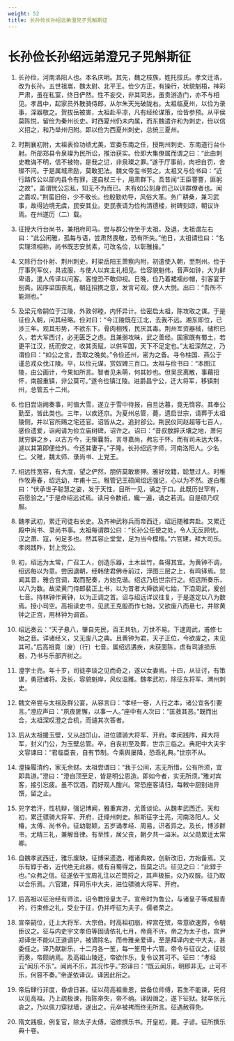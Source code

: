 ```yaml
---
weight: 52
title: 长孙俭长孙绍远弟澄兄子兕斛斯征
---
```


# 长孙俭长孙绍远弟澄兄子兕斛斯征

1. <span id="长孙俭长孙绍远弟澄兄子兕斛斯征-1"></span>
长孙俭，河南洛阳人也。本名庆明。其先，魏之枝族，姓托拔氏。孝文迁洛，改为长孙。五世祖嵩，魏太尉、北平王。俭少方正，有操行，状貌魁梧，神彩严肃，虽在私室，终日俨然。性不妄交，非其同志，虽贵游造门，亦不与相见。孝昌中，起家员外散骑侍郎，从尔朱天光破陇右。太祖临夏州，以俭为录事，深器敬之。贺拔岳被害，太祖赴平凉，凡有经纶谋策，俭皆参预。从平侯莫陈悦，留俭为秦州长史。时西夏州仍未内属，而东魏遣许和为刺史，俭以信义招之，和乃举州归附。即以俭为西夏州刺史，总统三夏州。

2. <span id="长孙俭长孙绍远弟澄兄子兕斛斯征-2"></span>
时荆襄初附，太祖表俭功绩尤美，宜委东南之任，授荆州刺史、东南道行台仆射。所部郑县令泉璨为民所讼，推治获实。俭即大集僚属而谓之曰：“此由刺史教诲不明，信不被物，是我之愆，非泉璨之罪。”遂于厅事前，肉袒自罚，舍璨不问。于是属城肃励，莫敢犯法。魏文帝玺书劳之。太祖又与俭书曰：“近行路传公以部内县令有罪，遂自杖三十，用肃群下。吾昔闻“王臣謇謇，匪躬之故”，盖谓忧公忘私，知无不为而已。未有如公刻身罚己以训群僚者也。闻之嘉叹。”荆蛮旧俗，少不敬长。俭殷勤劝导，风俗大革。务广耕桑，兼习武事，故得边境无虞，民安其业。吏民表请为俭构清德楼，树碑刻颂，朝议许焉。在州遂历（二）载。

3. <span id="长孙俭长孙绍远弟澄兄子兕斛斯征-3"></span>
征授大行台尚书，兼相府司马。尝与群公侍坐于太祖，及退，太祖谓左右曰：“此公闲雅，孤每与语，尝肃然畏敬，恐有所失。”他日，太祖谓俭曰：“名实理须相称，尚书既志安贫素，可改名俭，以彰雅操。”

4. <span id="长孙俭长孙绍远弟澄兄子兕斛斯征-4"></span>
又除行台仆射、荆州刺史。时梁岳阳王萧察内附，初遣使入朝，至荆州。俭于厅事列军仪，具戎服，与使人以宾主礼相见。俭容貌魁伟，音声如钟，大为鲜卑语，遣人传译以问客。客惶恐不敢仰视。日晚，俭乃着裙襦纱帽，引客宴于别斋。因序梁国丧乱，朝廷招携之意，发言可观。使人大悦。出曰：“吾所不能测也。”

5. <span id="长孙俭长孙绍远弟澄兄子兕斛斯征-5"></span>
及梁元帝嗣位于江陵，外敦邻睦，内怀异计。俭密启太祖，陈攻取之谋。于是征俭入朝，问其经略。俭对曰：“今江陵既在江北，去我不远。湘东即位，已涉三年。观其形势，不欲东下。骨肉相残，民厌其毒。荆州军资器械，储积已久，若大军西讨，必无匮乏之虑。且兼弱攻昧，武之善经。国家既有蜀土，若更平江汉，抚而安之，收其贡赋，以供军国，天下不足定也。”太祖深然之，乃谓俭曰：“如公之言，吾取之晚矣。”令俭还州，密为之备。寻令柱国、燕公于谨总戎众伐江陵。平，以俭元谋，赏奴婢三百口。太祖与俭书曰：“本图江陵，由公画计，今果如所言。智者见未萌，何其妙也。但吴民离散，事藉招怀，南服重镇，非公莫可。”遂令俭镇江陵。进爵昌宁公，迁大将军，移镇荆州，总管五十二州。

6. <span id="长孙俭长孙绍远弟澄兄子兕斛斯征-6"></span>
俭旧尝诣阙奏事，时值大雪，遂立于雪中待报，自旦达暮，竟无惰容。其奉公勤至，皆此类也。三年，以疾还京。为夏州总管，薨，遗启世宗，请葬于太祖陵侧，并以官所赐之宅还官。诏皆从之。追封郐公。荆民仪同赵超等七百人，感俭遗爱，诣阙请为俭立庙树碑，诏许之。诏曰：“昔叔敖辞沃壤之地，萧何就穷僻之乡，以古方今，无惭曩哲。言寻嘉尚，弗忘于怀。而有司未达大体，遽以其第即便给外。今还其妻子。”子隆。长孙绍远字师，河南洛阳人。少名仁。父稚，魏太师、录尚书、上党王。

7. <span id="长孙俭长孙绍远弟澄兄子兕斛斯征-7"></span>
绍远性宽容，有大度，望之俨然，朋侪莫敢亵狎。雅好坟籍，聪慧过人。时稚作牧寿春，绍远幼，年甫十三。稚管记王硕闻绍远强记，心以为不然。遂白稚曰：“伏承世子聪慧之姿，发于天性，目所一见，诵之于口。此既历世罕有，窃愿验之。”于是命绍远试焉。读月令数纸，纔一遍，诵之若流。自是硕乃叹服。

8. <span id="长孙俭长孙绍远弟澄兄子兕斛斯征-8"></span>
魏孝武初，累迁司徒右长史。及齐神武称兵而帝西迁，绍远随稚奔赴。又累迁殿中尚书、录尚书事。太祖每谓群公曰：“长孙公任使之处，令人无反顾忧。汉之萧、寇，何足多也。然其容止堂堂，足为当今模楷。”六官建，拜大司乐。孝闵践阼，封上党公。

9. <span id="长孙俭长孙绍远弟澄兄子兕斛斯征-9"></span>
初，绍远为太常，广召工人，创造乐器，土木丝竹，各得其宜。为黄钟不调，绍远每以为意。尝因退朝，经韩使君佛寺前过，浮图三层之上，有鸣铎焉。忽闻其音，雅合宫调，取而配奏，方始克谐。绍远乃启世宗行之。绍远所奏乐，以八为数。故梁黄门侍郎裴正上书，以为昔者大舜欲闻七始，下洎周武，爰创七音。持林钟作黄钟，以为正调之首。诏与绍远详议往复，于是遂定以八为数焉。授小司空。高祖读史书，见武王克殷而作七始，又欲废八而悬七，并除黄钟之正宫，用林钟为调首。

10. <span id="长孙俭长孙绍远弟澄兄子兕斛斯征-10"></span>
绍远奏云：“天子悬八，肇自先民，百王共轨，万世不易。下逮周武，甫修七始之音。详诸经义，又无废八之典。且黄钟为君，天子正位，今欲废之，未见其可。”后高祖竟（废）〔行〕七音。属绍远遘疾，未获面陈，虑有司遽损乐器，乃书与乐部齐树之。

11. <span id="长孙俭长孙绍远弟澄兄子兕斛斯征-11"></span>
澄字士亮。年十岁，司徒李琰之见而奇之，遂以女妻焉。十四，从征讨，有策谋，勇冠诸将。及长，容貌魁岸，风仪温雅。魏孝武初，除征东将军、渭州刺史。

12. <span id="长孙俭长孙绍远弟澄兄子兕斛斯征-12"></span>
魏文帝尝与太祖及群公宴，从容言曰：“孝经一卷，人行之本，诸公宜各引要言。”澄应声曰：“夙夜匪懈，以事一人。”座中有人次曰：“匡救其恶。”既而出合，太祖深叹澄之合机，而谴其次答者。

13. <span id="长孙俭长孙绍远弟澄兄子兕斛斯征-13"></span>
后从太祖援玉壁，又从战邙山，进位骠骑大将军、开府。孝闵践阼，拜大将军，封义门公，为玉壁总管。卒，自丧初至及葬，世宗三临之。典祀中大夫宇文容谏曰：“君临臣丧，自有节制。今乘舆屡降，恐乖礼典。”世宗不从。

14. <span id="长孙俭长孙绍远弟澄兄子兕斛斯征-14"></span>
澄操履清约，家无余财。太祖尝谓曰：“我于公间，志无所惜，公有所须，宜即具道。”澄曰：“澄自顶至足，皆是明公恩造。即如今者，实无所须。”雅对宾客，接引忘疲。虽不饮酒，而好观人酣兴。常恐座客请归，每敕中厨别进异馔，留之止。

15. <span id="长孙俭长孙绍远弟澄兄子兕斛斯征-15"></span>
兕字若汗，性机辩，强记博闻，雅重宾游，尤善谈论。从魏孝武西迁。天和初，累迁骠骑大将军、开府，迁绛州刺史。斛斯征字士亮，河南洛阳人。父椿，太傅、尚书令。征幼聪颖，五岁诵孝经、周易，识者异之。及长，博涉群书，尤精三礼，兼解音律。有至性，居父丧，朝夕共一溢米。以父勋累迁太常卿。

16. <span id="长孙俭长孙绍远弟澄兄子兕斛斯征-16"></span>
自魏孝武西迁，雅乐废缺，征博采遗逸，稽诸典故，创新改旧，方始备焉。又乐有錞于者，近代绝无此器，或有自蜀得之，皆莫之识。征见之曰：“此錞于也。”众弗之信。征遂依干宝周礼注以芒筒捋之，其声极振，众乃叹服。征乃取以合乐焉。六官建，拜司乐中大夫，进位骠骑大将军、开府。

17. <span id="长孙俭长孙绍远弟澄兄子兕斛斯征-17"></span>
后高祖以征治经有师法，诏令教授皇太子。宣帝时为鲁公，与诸皇子等咸服青衿，行束修之礼，受业于征，仍并呼征为夫子。儒者荣之。

18. <span id="长孙俭长孙绍远弟澄兄子兕斛斯征-18"></span>
宣帝嗣位，迁上大将军、大宗伯。时高祖初崩，梓宫在殡，帝意欲速葬，令朝臣议之。征与内史宇文孝伯等固请依礼七月，帝竟不许。帝之为太子也，宫尹郑译坐不能以正道调护，被谪除名。而帝雅亲爱译，至是拜译内史中大夫，甚委任之。译乃献新乐，十二月各一笙，每一笙用十六管。帝令与征议之，征驳而奏，帝颇纳焉。及高祖山陵还，帝欲作乐，复令议其可不。征曰：“孝经云“闻乐不乐”。闻尚不乐，其况作乎。”郑译曰：“既云闻乐，明即非无。止可不乐，何容不奏。”帝遂依译议。译因此衔之。

19. <span id="长孙俭长孙绍远弟澄兄子兕斛斯征-19"></span>
帝后肆行非度，昏虐日甚。征以荷高祖重恩，尝备位师傅，若生不能谏，死何以见高祖。乃上疏极谏，指陈帝失，帝不纳。译因谮之，遂下征狱。狱卒张元哀之，乃以佩刀穿狱墙，遂出之。元卒被拷而终无所言。征遇赦得免。

20. <span id="长孙俭长孙绍远弟澄兄子兕斛斯征-20"></span>
隋文践极，例复官，除太子太傅，诏修撰乐书。开皇初，薨。子谚。征所撰乐典十卷。
